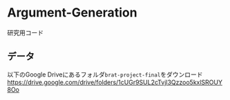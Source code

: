 # Argument-Generation
研究用コード

## データ
以下のGoogle Driveにあるフォルダ`brat-project-final`をダウンロード
https://drive.google.com/drive/folders/1cUGr9SUL2cTvjl3Qzzoo5kxlSROUY8Oo
